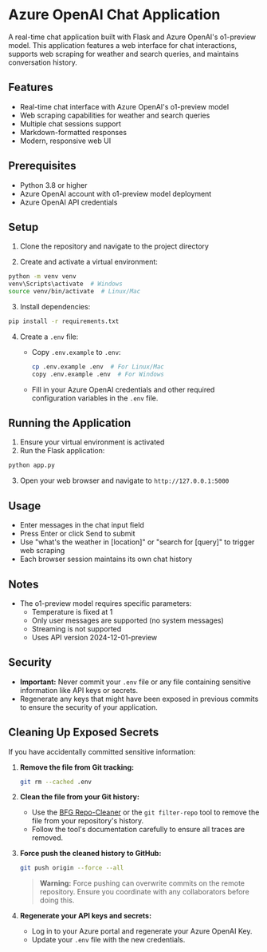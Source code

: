 # Azure OpenAI Chat Application

A real-time chat application built with Flask and Azure OpenAI's o1-preview model. This application features a web interface for chat interactions, supports web scraping for weather and search queries, and maintains conversation history.

## Features

- Real-time chat interface with Azure OpenAI's o1-preview model
- Web scraping capabilities for weather and search queries
- Multiple chat sessions support
- Markdown-formatted responses
- Modern, responsive web UI

## Prerequisites

- Python 3.8 or higher
- Azure OpenAI account with o1-preview model deployment
- Azure OpenAI API credentials

## Setup

1. Clone the repository and navigate to the project directory

2. Create and activate a virtual environment:
```bash
python -m venv venv
venv\Scripts\activate  # Windows
source venv/bin/activate  # Linux/Mac
```

3. Install dependencies:
```bash
pip install -r requirements.txt
```

4. Create a `.env` file:

   - Copy `.env.example` to `.env`:
     ```bash
     cp .env.example .env  # For Linux/Mac
     copy .env.example .env  # For Windows
     ```
   - Fill in your Azure OpenAI credentials and other required configuration variables in the `.env` file.

## Running the Application

1. Ensure your virtual environment is activated
2. Run the Flask application:
```bash
python app.py
```
3. Open your web browser and navigate to `http://127.0.0.1:5000`

## Usage

- Enter messages in the chat input field
- Press Enter or click Send to submit
- Use "what's the weather in [location]" or "search for [query]" to trigger web scraping
- Each browser session maintains its own chat history

## Notes

- The o1-preview model requires specific parameters:
  - Temperature is fixed at 1
  - Only user messages are supported (no system messages)
  - Streaming is not supported
  - Uses API version 2024-12-01-preview

## Security

- **Important:** Never commit your `.env` file or any file containing sensitive information like API keys or secrets.
- Regenerate any keys that might have been exposed in previous commits to ensure the security of your application.

## Cleaning Up Exposed Secrets

If you have accidentally committed sensitive information:

1. **Remove the file from Git tracking:**
   ```bash
   git rm --cached .env
   ```

2. **Clean the file from your Git history:**
   - Use the [BFG Repo-Cleaner](https://rtyley.github.io/bfg-repo-cleaner/) or the `git filter-repo` tool to remove the file from your repository's history.
   - Follow the tool's documentation carefully to ensure all traces are removed.

3. **Force push the cleaned history to GitHub:**
   ```bash
   git push origin --force --all
   ```

   > **Warning:** Force pushing can overwrite commits on the remote repository. Ensure you coordinate with any collaborators before doing this.

4. **Regenerate your API keys and secrets:**
   - Log in to your Azure portal and regenerate your Azure OpenAI Key.
   - Update your `.env` file with the new credentials.

